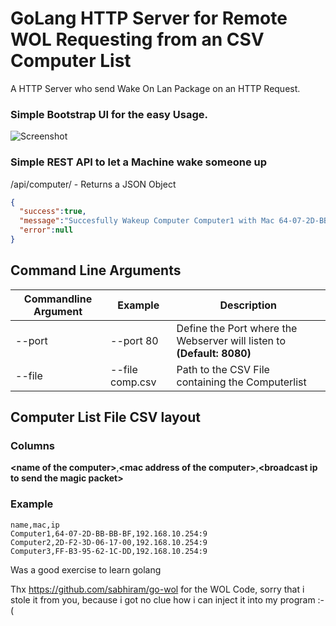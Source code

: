 # GoLang HTTP Server for Remote WOL Requesting from an CSV Computer List

A HTTP Server who send Wake On Lan Package on an HTTP Request.

### Simple Bootstrap UI for the easy Usage.

![Screenshot](https://github.com/daBONDi/go-rest-wol/raw/master/screenshot.PNG)

### Simple REST API to let a Machine wake someone up

/api/computer/**<ComputerName>** -  Returns a JSON Object

```json
{
  "success":true,
  "message":"Succesfully Wakeup Computer Computer1 with Mac 64-07-2D-BB-BB-BF on Broadcast IP 192.168.10.254:9",
  "error":null
}
```

## Command Line Arguments

| Commandline Argument | Example          | Description                                                                            |
| -------------------- | ---------------- | -------------------------------------------------------------------------------------- |
| --port               | --port 80        | Define the Port where the Webserver will listen to **(Default: 8080)**                 |
| --file               | --file comp.csv  | Path to the CSV File containing the Computerlist                                       |

## Computer List File CSV layout

### Columns
__&lt;name of the computer&gt;__,__&lt;mac address of the computer&gt;__,__&lt;broadcast ip to send the magic packet&gt;__


### Example
```csv
name,mac,ip
Computer1,64-07-2D-BB-BB-BF,192.168.10.254:9
Computer2,2D-F2-3D-06-17-00,192.168.10.254:9
Computer3,FF-B3-95-62-1C-DD,192.168.10.254:9
```


Was a good exercise to learn golang

Thx https://github.com/sabhiram/go-wol for the WOL Code, sorry that i stole it from you, because i got no clue how i can inject it into my program :-(